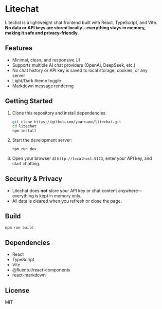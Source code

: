 # Litechat

Litechat is a lightweight chat frontend built with React, TypeScript, and Vite.  
**No data or API keys are stored locally—everything stays in memory, making it safe and privacy-friendly.**

## Features

- Minimal, clean, and responsive UI
- Supports multiple AI chat providers (OpenAI, DeepSeek, etc.)
- No chat history or API key is saved to local storage, cookies, or any server
- Light/Dark theme toggle
- Markdown message rendering

## Getting Started

1. Clone this repository and install dependencies:

   ```sh
   git clone https://github.com/yourname/litechat.git
   cd litechat
   npm install
   ```

2. Start the development server:

   ```sh
   npm run dev
   ```

3. Open your browser at `http://localhost:5173`, enter your API key, and start chatting.

## Security & Privacy

- Litechat does **not** store your API key or chat content anywhere—everything is kept in memory only.
- All data is cleared when you refresh or close the page.

## Build

```sh
npm run build
```

## Dependencies

- React
- TypeScript
- Vite
- @fluentui/react-components
- react-markdown

## License

MIT